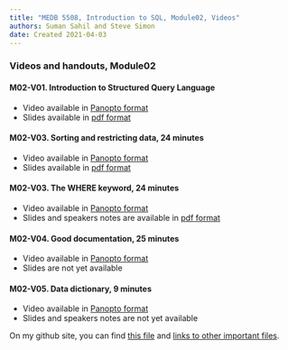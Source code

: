 ```yaml
---
title: "MEDB 5508, Introduction to SQL, Module02, Videos"
authors: Suman Sahil and Steve Simon
date: Created 2021-04-03
---
```


### Videos and handouts, Module02

#### M02-V01. Introduction to Structured Query Language

+ Video available in [Panopto format][m02v01]
+ Slides available in [pdf format][git1]

#### M02-V03. Sorting and restricting data, 24 minutes

+ Video available in [Panopto format][m02v02]
+ Slides available in [pdf format][git2]

#### M02-V03. The WHERE keyword, 24 minutes

+ Video available in [Panopto format][m02V03]
+ Slides and speakers notes are available in [pdf format][git3]

#### M02-V04. Good documentation, 25 minutes

+ Video available in [Panopto format][m02v04]
+ Slides are not yet available

#### M02-V05. Data dictionary, 9 minutes

+ Video available in [Panopto format][m02v05]
+ Slides and speakers notes are not yet available

On my github site, you can find [this file][thisf] and [links to other important files][mygit].

<!---my git--->
[thisf]: https://github.com/pmean/introduction-to-sql/blob/master/modules/5508-02-videos.md
[mygit]: https://github.com/pmean/introduction-to-sql/blob/master/README.md

[git1]: https://github.com/pmean/introduction-to-sql/blob/master/results/m02-v01-introduction.pdf
[git2]: https://github.com/pmean/introduction-to-sql/blob/master/results/m02-v02-sorting-restricting.pdf
[git3]: https://github.com/pmean/introduction-to-sql/blob/master/results/m02-v03-where.pdf

[m02v01]: https://umkc.hosted.panopto.com/Panopto/Pages/Viewer.aspx?id=01e81458-a1f2-4851-bfa8-aaa70134a584
[m02v02]: https://umkc.hosted.panopto.com/Panopto/Pages/Viewer.aspx?id=f3fa124f-bbf2-4234-9852-aab1013258c2
[m02v03]: https://umkc.hosted.panopto.com/Panopto/Pages/Viewer.aspx?id=3d8e748e-03d4-4e1c-8038-aab70105f3d7
[m02v04]: https://umkc.hosted.panopto.com/Panopto/Pages/Viewer.aspx?id=dd509ca9-9888-4cc7-b60b-ab19014226bd
[m02V05]: https://umkc.hosted.panopto.com/Panopto/Pages/Viewer.aspx?id=180e269c-32a1-42e6-bd1f-ab19014ba38a
